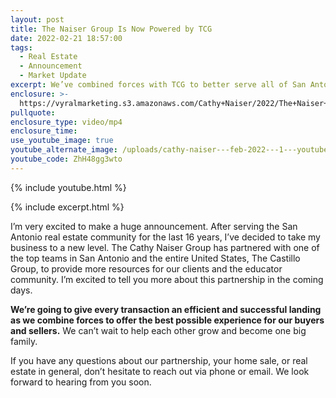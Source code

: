 ```yaml
---
layout: post
title: The Naiser Group Is Now Powered by TCG
date: 2022-02-21 18:57:00
tags:
  - Real Estate
  - Announcement
  - Market Update
excerpt: We’ve combined forces with TCG to better serve all of San Antonio.
enclosure: >-
  https://vyralmarketing.s3.amazonaws.com/Cathy+Naiser/2022/The+Naiser+Group+Is+Now+Powered+by+TCG.mp4
pullquote:
enclosure_type: video/mp4
enclosure_time:
use_youtube_image: true
youtube_alternate_image: /uploads/cathy-naiser---feb-2022---1---youtube-edit.jpg
youtube_code: ZhH48gg3wto
---
```

{% include youtube.html %}

{% include excerpt.html %}

I’m very excited to make a huge announcement. After serving the San Antonio real estate community for the last 16 years, I’ve decided to take my business to a new level. The Cathy Naiser Group has partnered with one of the top teams in San Antonio and the entire United States, The Castillo Group, to provide more resources for our clients and the educator community. I’m excited to tell you more about this partnership in the coming days.

**We’re going to give every transaction an efficient and successful landing as we combine forces to offer the best possible experience for our buyers and sellers.** We can’t wait to help each other grow and become one big family.

If you have any questions about our partnership, your home sale, or real estate in general, don’t hesitate to reach out via phone or email. We look forward to hearing from you soon.
